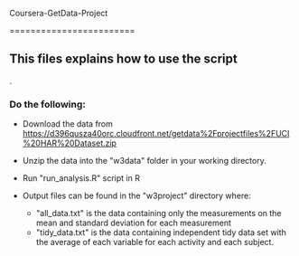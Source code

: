Coursera-GetData-Project

========================

## This files explains how to use the script
.
### Do the following:

* Download the data from https://d396qusza40orc.cloudfront.net/getdata%2Fprojectfiles%2FUCI%20HAR%20Dataset.zip

* Unzip the data into the "w3data" folder in your working directory.
* Run "run_analysis.R" script in R
* Output files can be found in the "w3project" directory where:
	- "all_data.txt" is the data containing only the measurements on the mean and standard deviation for each measurement
	- "tidy_data.txt" is the data containing independent tidy data set with the average of each variable for each activity and each subject.